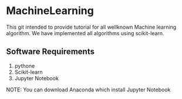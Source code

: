 # MachineLearning

This git intended to provide tutorial for all wellknown Machine learning algorithm. We have implemented all algorithms using scikit-learn.

## Software Requirements
1. pythone
2. Scikit-learn
3. Jupyter Notebook

NOTE: You can download Anaconda which install Jupyter Notebook
